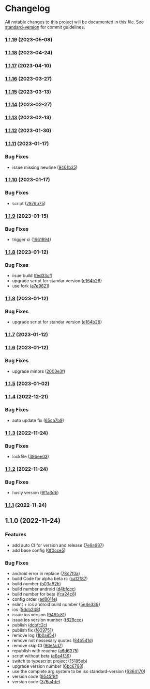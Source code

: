 # Changelog

All notable changes to this project will be documented in this file. See [standard-version](https://github.com/conventional-changelog/standard-version) for commit guidelines.

### [1.1.19](https://github.com/Cap-go/capacitor-standard-version/compare/v1.1.18...v1.1.19) (2023-05-08)

### [1.1.18](https://github.com/Cap-go/capacitor-standard-version/compare/v1.1.17...v1.1.18) (2023-04-24)

### [1.1.17](https://github.com/Cap-go/capacitor-standard-version/compare/v1.1.16...v1.1.17) (2023-04-10)

### [1.1.16](https://github.com/Cap-go/capacitor-standard-version/compare/v1.1.15...v1.1.16) (2023-03-27)

### [1.1.15](https://github.com/Cap-go/capacitor-standard-version/compare/v1.1.14...v1.1.15) (2023-03-13)

### [1.1.14](https://github.com/Cap-go/capacitor-standard-version/compare/v1.1.13...v1.1.14) (2023-02-27)

### [1.1.13](https://github.com/Cap-go/capacitor-standard-version/compare/v1.1.12...v1.1.13) (2023-02-13)

### [1.1.12](https://github.com/Cap-go/capacitor-standard-version/compare/v1.1.11...v1.1.12) (2023-01-30)

### [1.1.11](https://github.com/Cap-go/capacitor-standard-version/compare/v1.1.10...v1.1.11) (2023-01-17)


### Bug Fixes

* issue missing newline ([9461b35](https://github.com/Cap-go/capacitor-standard-version/commit/9461b35d5c4ce509e019027f1e2aa8f0e2720fae))

### [1.1.10](https://github.com/Cap-go/capacitor-standard-version/compare/v1.1.9...v1.1.10) (2023-01-17)


### Bug Fixes

* script ([2876b75](https://github.com/Cap-go/capacitor-standard-version/commit/2876b7572f94fc6de226603cd63f2a47da3cd6e7))

### [1.1.9](https://github.com/Cap-go/capacitor-standard-version/compare/v1.1.8...v1.1.9) (2023-01-15)


### Bug Fixes

* trigger ci ([1661894](https://github.com/Cap-go/capacitor-standard-version/commit/1661894a11578c8423408d1cf1491aa331dec9d9))

### [1.1.8](https://github.com/Cap-go/capacitor-standard-version/compare/v1.1.7...v1.1.8) (2023-01-12)


### Bug Fixes

* iisue build ([fed33cf](https://github.com/Cap-go/capacitor-standard-version/commit/fed33cf808a65a7b7a405186d3cd83f0b8dcb650))
* upgrade script for standar version ([e164b26](https://github.com/Cap-go/capacitor-standard-version/commit/e164b261a822504d4d2c7e6b4917bbe3281e7884))
* use fork ([a7e9621](https://github.com/Cap-go/capacitor-standard-version/commit/a7e9621b9cc54dc3b9dd4f17b05b1e6882abbb96))

### [1.1.8](https://github.com/Cap-go/capacitor-standard-version/compare/v1.1.7...v1.1.8) (2023-01-12)


### Bug Fixes

* upgrade script for standar version ([e164b26](https://github.com/Cap-go/capacitor-standard-version/commit/e164b261a822504d4d2c7e6b4917bbe3281e7884))

### [1.1.7](https://github.com/Cap-go/capacitor-standard-version/compare/v1.1.6...v1.1.7) (2023-01-12)

### [1.1.6](https://github.com/Cap-go/capacitor-standard-version/compare/v1.1.5...v1.1.6) (2023-01-12)


### Bug Fixes

* upgrade minors ([2003e3f](https://github.com/Cap-go/capacitor-standard-version/commit/2003e3f0649651dc97e8da059f6ae3a194872cc9))

### [1.1.5](https://github.com/Cap-go/capacitor-standard-version/compare/v1.1.4...v1.1.5) (2023-01-02)

### [1.1.4](https://github.com/Cap-go/capacitor-standard-version/compare/v1.1.3...v1.1.4) (2022-12-21)


### Bug Fixes

* auto update fix ([65ca7b9](https://github.com/Cap-go/capacitor-standard-version/commit/65ca7b94f3ddd050f702168ef3b59b8ea8571d4d))

### [1.1.3](https://github.com/Cap-go/capacitor-standard-version/compare/v1.1.2...v1.1.3) (2022-11-24)


### Bug Fixes

* lockfile ([39bee03](https://github.com/Cap-go/capacitor-standard-version/commit/39bee035ad89598d8dd2c71b9e8bd77b7436198c))

### [1.1.2](https://github.com/Cap-go/capacitor-standard-version/compare/v1.1.1...v1.1.2) (2022-11-24)


### Bug Fixes

* husly version ([6ffa3db](https://github.com/Cap-go/capacitor-standard-version/commit/6ffa3db65d1f93344aaf221afcc023e56ede98de))

### [1.1.1](https://github.com/Cap-go/capacitor-standard-version/compare/v1.1.0...v1.1.1) (2022-11-24)

## 1.1.0 (2022-11-24)


### Features

* add auto CI for version and release ([7e6a687](https://github.com/Cap-go/capacitor-standard-version/commit/7e6a687b0017fb542b980aeeb22a3a1cc16070d0))
* add base config ([0f0cce5](https://github.com/Cap-go/capacitor-standard-version/commit/0f0cce54ff7b8d1d0724117e450f3341b0adae3d))


### Bug Fixes

* android error in replace ([78d7f0a](https://github.com/Cap-go/capacitor-standard-version/commit/78d7f0a13bf04236c2a156a76befd9139a52ef12))
* build Code for alpha beta rc ([ca12f87](https://github.com/Cap-go/capacitor-standard-version/commit/ca12f871c3a68afd6224485458a51a48f25f5832))
* build number ([b03a62b](https://github.com/Cap-go/capacitor-standard-version/commit/b03a62b5e3b34b2f6440cbbb4ba8c6de20e1595b))
* build number android ([d4bfccc](https://github.com/Cap-go/capacitor-standard-version/commit/d4bfcccc7a152f0e0b88b541312f0cc0149cc130))
* build number for beta ([fca24c8](https://github.com/Cap-go/capacitor-standard-version/commit/fca24c845e40dd749505483fb436263ced39296c))
* config order ([ad8011e](https://github.com/Cap-go/capacitor-standard-version/commit/ad8011ebe931bb74afdc1720dbfdbf0cbc18aea2))
* eslint + ios android build number ([5e4e339](https://github.com/Cap-go/capacitor-standard-version/commit/5e4e339c974ef447dfcf74d22caf3847f8e77877))
* ios ([5dcb248](https://github.com/Cap-go/capacitor-standard-version/commit/5dcb2487538e01c92c94751a1531bc8a73eeee2f))
* issue ios version ([949fc81](https://github.com/Cap-go/capacitor-standard-version/commit/949fc81d9a1e55e8f22fe288e57a60077df9eb01))
* issue ios version number ([f829ccc](https://github.com/Cap-go/capacitor-standard-version/commit/f829cccbfa6552f313d64d56d0d3e097b62d3e16))
* publish ([dcbfc2c](https://github.com/Cap-go/capacitor-standard-version/commit/dcbfc2c9676533f8279dfa7751beeec5a031ffaa))
* publish fix ([f839751](https://github.com/Cap-go/capacitor-standard-version/commit/f839751c80884d056645908994d1968267a19b1f))
* remove log ([1b0a854](https://github.com/Cap-go/capacitor-standard-version/commit/1b0a854c03823c0f9793e4a5864c42356f9051fb))
* remove not nessesary quotes ([84b541d](https://github.com/Cap-go/capacitor-standard-version/commit/84b541d3ba27fb21c802c8ff9f1117499470d4dd))
* remove skip CI ([90efad7](https://github.com/Cap-go/capacitor-standard-version/commit/90efad7424679f3649d9c9320d810403a37789f0))
* republish with readme ([a6d6375](https://github.com/Cap-go/capacitor-standard-version/commit/a6d6375c19b73fed2799ed089f6488f011318331))
* script without beta ([e6e4f39](https://github.com/Cap-go/capacitor-standard-version/commit/e6e4f39e1431c79034721878e1bfa67cf417d611))
* switch to typescript project ([15185eb](https://github.com/Cap-go/capacitor-standard-version/commit/15185eb4fbb904fb8e37b364425d4a512740af82))
* upgrade version number ([6bc6768](https://github.com/Cap-go/capacitor-standard-version/commit/6bc6768e6fd1b8429bb7f1f455a7d61298367fe6))
* use the complete arg system to be iso standard-version ([6364170](https://github.com/Cap-go/capacitor-standard-version/commit/63641706ad125199047b11dc9da080d28375c76b))
* version code ([9545f8f](https://github.com/Cap-go/capacitor-standard-version/commit/9545f8f0ca56fd8a2f9cedd4453c675c3ac24298))
* version code ([376a4de](https://github.com/Cap-go/capacitor-standard-version/commit/376a4defc5d8b63e6beadace893cbc5c1cb46ba0))
